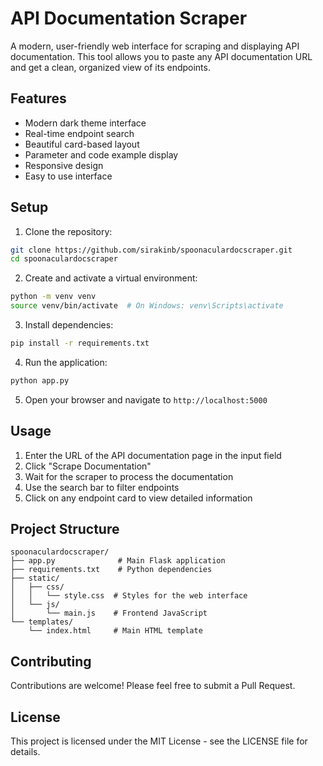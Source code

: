 # API Documentation Scraper

A modern, user-friendly web interface for scraping and displaying API documentation. This tool allows you to paste any API documentation URL and get a clean, organized view of its endpoints.

## Features

- Modern dark theme interface
- Real-time endpoint search
- Beautiful card-based layout
- Parameter and code example display
- Responsive design
- Easy to use interface

## Setup

1. Clone the repository:
```bash
git clone https://github.com/sirakinb/spoonaculardocscraper.git
cd spoonaculardocscraper
```

2. Create and activate a virtual environment:
```bash
python -m venv venv
source venv/bin/activate  # On Windows: venv\Scripts\activate
```

3. Install dependencies:
```bash
pip install -r requirements.txt
```

4. Run the application:
```bash
python app.py
```

5. Open your browser and navigate to `http://localhost:5000`

## Usage

1. Enter the URL of the API documentation page in the input field
2. Click "Scrape Documentation"
3. Wait for the scraper to process the documentation
4. Use the search bar to filter endpoints
5. Click on any endpoint card to view detailed information

## Project Structure

```
spoonaculardocscraper/
├── app.py              # Main Flask application
├── requirements.txt    # Python dependencies
├── static/
│   ├── css/
│   │   └── style.css  # Styles for the web interface
│   └── js/
│       └── main.js    # Frontend JavaScript
└── templates/
    └── index.html     # Main HTML template
```

## Contributing

Contributions are welcome! Please feel free to submit a Pull Request.

## License

This project is licensed under the MIT License - see the LICENSE file for details. 